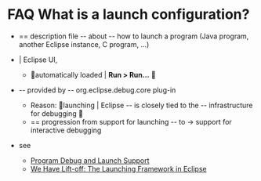 

FAQ What is a launch configuration?
===================================

* == description file -- about -- how to launch a program (Java program, another Eclipse instance, C program, ...)
* | Eclipse UI,
  * 👀automatically loaded | **Run > Run...** 👀
* -- provided by -- org.eclipse.debug.core plug-in
  * Reason: 🧠launching | Eclipse -- is closely tied to the -- infrastructure for debugging 🧠
  * == progression from support for launching -- to -> support for interactive debugging 

* see
  * [Program Debug and Launch Support](https://github.com/eclipse-platform/eclipse.platform.releng.aggregator/blob/master/eclipse.platform.common/bundles/org.eclipse.platform.doc.isv/guide/debug.htm)
  * [We Have Lift-off: The Launching Framework in Eclipse](../articles/Article-Launch-Framework.launch.md)
